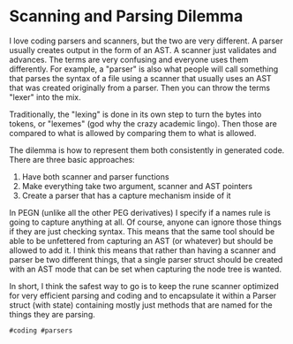 # Scanning and Parsing Dilemma

I love coding parsers and scanners, but the two are very different. A
parser usually creates output in the form of an AST. A scanner just
validates and advances. The terms are very confusing and everyone uses
them differently. For example, a "parser" is also what people will call
something that parses the syntax of a file using a scanner that usually
uses an AST that was created originally from a parser. Then you can
throw the terms "lexer" into the mix.

Traditionally, the "lexing" is done in its own step to turn the bytes
into tokens, or "lexemes" (god why the crazy academic lingo). Then those
are compared to what is allowed by comparing them to what is allowed.

The dilemma is how to represent them both consistently in generated
code. There are three basic approaches:

1. Have both scanner and parser functions
1. Make everything take two argument, scanner and AST pointers
1. Create a parser that has a capture mechanism inside of it

In PEGN (unlike all the other PEG derivatives) I specify if a names rule
is going to capture anything at all. Of course, anyone can ignore those
things if they are just checking syntax. This means that the same tool
should be able to be unfettered from capturing an AST (or whatever) but
should be allowed to add it. I think this means that rather than having
a scanner and parser be two different things, that a single parser
struct should be created with an AST mode that can be set when capturing
the node tree is wanted.

In short, I think the safest way to go is to keep the rune scanner
optimized for very efficient parsing and coding and to encapsulate it
within a Parser struct (with state) containing mostly just methods that
are named for the things they are parsing.

    #coding #parsers
